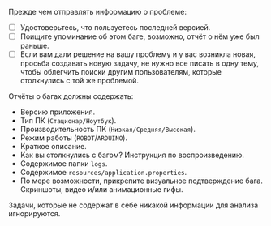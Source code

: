 Прежде чем отправлять информацию о проблеме:
- [ ] Удостоверьтесь, что пользуетесь последней версией.
- [ ] Поищите упоминание об этом баге, возможно, отчёт о нём уже был раньше.
- [ ] Если вам дали решение на вашу проблему и у вас возникла новая, просьба создавать новую задачу, не нужно все писать в одну тему, чтобы облегчить поиски другим пользователям, которые столкнулись с той же проблемой.

Отчёты о багах должны содержать:
- Версию приложения.
- Тип ПК (`Стационар/Ноутбук`).
- Производительность ПК (`Низкая/Средняя/Высокая`).
- Режим работы (`ROBOT`/`ARDUINO`).
- Краткое описание.
- Как вы столкнулись с багом? Инструкция по воспроизведению.
- Содержимое папки `logs`.
- Содержимое `resources/application.properties`.
- По мере возможности, прикрепите визуальное подтверждение бага. Скриншоты, видео и/или анимационные гифы.

Задачи, которые не содержат в себе никакой информации для анализа игнорируются.